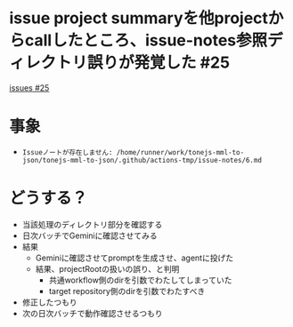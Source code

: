 # issue project summaryを他projectからcallしたところ、issue-notes参照ディレクトリ誤りが発覚した #25
[issues #25](https://github.com/cat2151/github-actions/issues/25)

# 事象
- `Issueノートが存在しません: /home/runner/work/tonejs-mml-to-json/tonejs-mml-to-json/.github/actions-tmp/issue-notes/6.md`

# どうする？
- 当該処理のディレクトリ部分を確認する
- 日次バッチでGeminiに確認させてみる
- 結果
    - Geminiに確認させてpromptを生成させ、agentに投げた
    - 結果、projectRootの扱いの誤り、と判明
        - 共通workflow側のdirを引数でわたしてしまっていた
        - target repository側のdirを引数でわたすべき
- 修正したつもり
- 次の日次バッチで動作確認させるつもり
